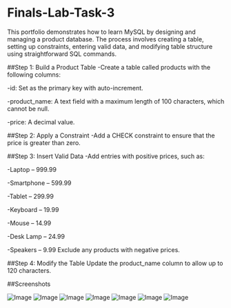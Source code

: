 # Finals-Lab-Task-3
This portfolio demonstrates how to learn MySQL by designing and managing a product database. The process involves creating a table, setting up constraints, entering valid data, and modifying table structure using straightforward SQL commands.

##Step 1: Build a Product Table
-Create a table called products with the following columns:

-id: Set as the primary key with auto-increment.

-product_name: A text field with a maximum length of 100 characters, which cannot be null.

-price: A decimal value.

##Step 2: Apply a Constraint
-Add a CHECK constraint to ensure that the price is greater than zero.

##Step 3: Insert Valid Data
-Add entries with positive prices, such as:

-Laptop – 999.99

-Smartphone – 599.99

-Tablet – 299.99

-Keyboard – 19.99

-Mouse – 14.99

-Desk Lamp – 24.99

-Speakers – 9.99
Exclude any products with negative prices.

##Step 4: Modify the Table
Update the product_name column to allow up to 120 characters.

##Screenshots

![Image](https://github.com/user-attachments/assets/f0aeab71-b2ba-4470-b58a-853102afc021)
![Image](https://github.com/user-attachments/assets/13653e5b-3fe2-4f68-8167-609991dd8aa8)
![Image](https://github.com/user-attachments/assets/7bb893a2-03b5-449a-a9bf-79b1bce4c72e)
![Image](https://github.com/user-attachments/assets/59814b80-bb85-4f57-880b-cd58d2c132d5)
![Image](https://github.com/user-attachments/assets/2d25b8d1-5485-4a01-a6f7-05ad4d86c43d)
![Image](https://github.com/user-attachments/assets/9a6a99d9-12aa-4053-9f50-7da751f6575a)
![Image](https://github.com/user-attachments/assets/f1f9c056-8040-4595-b6c0-6052616b5620)
